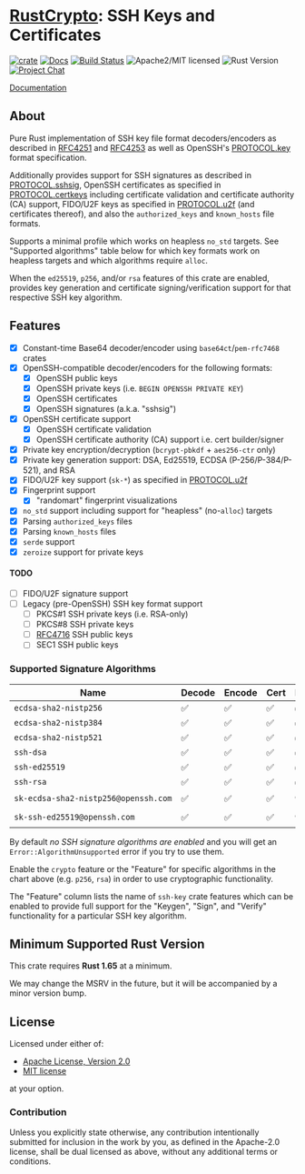 # [RustCrypto]: SSH Keys and Certificates

[![crate][crate-image]][crate-link]
[![Docs][docs-image]][docs-link]
[![Build Status][build-image]][build-link]
![Apache2/MIT licensed][license-image]
![Rust Version][rustc-image]
[![Project Chat][chat-image]][chat-link]

[Documentation][docs-link]

## About

Pure Rust implementation of SSH key file format decoders/encoders as described
in [RFC4251] and [RFC4253] as well as OpenSSH's [PROTOCOL.key] format
specification.

Additionally provides support for SSH signatures as described in
[PROTOCOL.sshsig], OpenSSH certificates as specified in [PROTOCOL.certkeys]
including certificate validation and certificate authority (CA) support,
FIDO/U2F keys as specified in [PROTOCOL.u2f] (and certificates thereof), and
also the `authorized_keys` and `known_hosts` file formats.

Supports a minimal profile which works on heapless `no_std` targets. See
"Supported algorithms" table below for which key formats work on heapless
targets and which algorithms require `alloc`.

When the `ed25519`, `p256`, and/or `rsa` features of this crate are enabled,
provides key generation and certificate signing/verification support for that
respective SSH key algorithm.

## Features

- [x] Constant-time Base64 decoder/encoder using `base64ct`/`pem-rfc7468` crates
- [x] OpenSSH-compatible decoder/encoders for the following formats:
  - [x] OpenSSH public keys
  - [x] OpenSSH private keys (i.e. `BEGIN OPENSSH PRIVATE KEY`)
  - [x] OpenSSH certificates
  - [x] OpenSSH signatures (a.k.a. "sshsig")
- [x] OpenSSH certificate support
  - [x] OpenSSH certificate validation
  - [x] OpenSSH certificate authority (CA) support i.e. cert builder/signer
- [x] Private key encryption/decryption (`bcrypt-pbkdf` + `aes256-ctr` only)
- [x] Private key generation support: DSA, Ed25519, ECDSA (P-256/P-384/P-521),
      and RSA
- [x] FIDO/U2F key support (`sk-*`) as specified in [PROTOCOL.u2f]
- [x] Fingerprint support
  - [x] "randomart" fingerprint visualizations
- [x] `no_std` support including support for "heapless" (no-`alloc`) targets
- [x] Parsing `authorized_keys` files
- [x] Parsing `known_hosts` files
- [x] `serde` support
- [x] `zeroize` support for private keys

#### TODO

- [ ] FIDO/U2F signature support
- [ ] Legacy (pre-OpenSSH) SSH key format support
  - [ ] PKCS#1 SSH private keys (i.e. RSA-only)
  - [ ] PKCS#8 SSH private keys
  - [ ] [RFC4716] SSH public keys
  - [ ] SEC1 SSH public keys

### Supported Signature Algorithms

| Name                                 | Decode | Encode | Cert | Keygen | Sign | Verify | Feature   | `no_std` |
|--------------------------------------|--------|--------|------|--------|------|--------|-----------|----------|
| `ecdsa‑sha2‑nistp256`                | ✅     | ✅     | ✅   | ✅️     | ✅️   | ✅️     | `p256`    | heapless |
| `ecdsa‑sha2‑nistp384`                | ✅     | ✅     | ✅   | ✅️     | ✅️   | ✅️     | `p384`    | heapless |
| `ecdsa‑sha2‑nistp521`                | ✅     | ✅     | ✅   | ✅️️     | ✅️ ️  | ✅️️     | `p521`    | heapless |
| `ssh‑dsa`                            | ✅     | ✅     | ✅   | ✅     | ✅️   | ✅️     | `dsa`     | `alloc` ️ |
| `ssh‑ed25519`                        | ✅     | ✅     | ✅   | ✅️     | ✅️   | ✅     | `ed25519` | heapless |
| `ssh‑rsa`                            | ✅     | ✅     | ✅   | ✅️     | ✅️   | ✅     | `rsa`     | `alloc`  |
| `sk‑ecdsa‑sha2‑nistp256@openssh.com` | ✅     | ✅     | ✅   | ⛔     | ⛔️   | ✅️     | ⛔        | `alloc`  |
| `sk‑ssh‑ed25519@openssh.com`         | ✅     | ✅     | ✅   | ⛔     | ⛔️   | ✅️️     | `ed25519` | `alloc`  |

By default *no SSH signature algorithms are enabled* and you will get an
`Error::AlgorithmUnsupported` error if you try to use them.

Enable the `crypto` feature or the "Feature" for specific algorithms in the
chart above (e.g. `p256`, `rsa`) in order to use cryptographic functionality.

The "Feature" column lists the name of `ssh-key` crate features which can
be enabled to provide full support for the "Keygen", "Sign", and "Verify"
functionality for a particular SSH key algorithm.

## Minimum Supported Rust Version

This crate requires **Rust 1.65** at a minimum.

We may change the MSRV in the future, but it will be accompanied by a minor
version bump.

## License

Licensed under either of:

 * [Apache License, Version 2.0](http://www.apache.org/licenses/LICENSE-2.0)
 * [MIT license](http://opensource.org/licenses/MIT)

at your option.

### Contribution

Unless you explicitly state otherwise, any contribution intentionally submitted
for inclusion in the work by you, as defined in the Apache-2.0 license, shall be
dual licensed as above, without any additional terms or conditions.

[//]: # (badges)

[crate-image]: https://buildstats.info/crate/ssh-key
[crate-link]: https://crates.io/crates/ssh-key
[docs-image]: https://docs.rs/ssh-key/badge.svg
[docs-link]: https://docs.rs/ssh-key/
[license-image]: https://img.shields.io/badge/license-Apache2.0/MIT-blue.svg
[rustc-image]: https://img.shields.io/badge/rustc-1.65+-blue.svg
[chat-image]: https://img.shields.io/badge/zulip-join_chat-blue.svg
[chat-link]: https://rustcrypto.zulipchat.com/#narrow/stream/346919-SSH
[build-image]: https://github.com/RustCrypto/SSH/actions/workflows/ssh-key.yml/badge.svg
[build-link]: https://github.com/RustCrypto/SSH/actions/workflows/ssh-key.yml

[//]: # (links)

[RustCrypto]: https://github.com/rustcrypto
[RFC4251]: https://datatracker.ietf.org/doc/html/rfc4251
[RFC4253]: https://datatracker.ietf.org/doc/html/rfc4253
[RFC4716]: https://datatracker.ietf.org/doc/html/rfc4716
[PROTOCOL.certkeys]: https://cvsweb.openbsd.org/src/usr.bin/ssh/PROTOCOL.certkeys?annotate=HEAD
[PROTOCOL.key]: https://cvsweb.openbsd.org/src/usr.bin/ssh/PROTOCOL.key?annotate=HEAD
[PROTOCOL.sshsig]: https://cvsweb.openbsd.org/src/usr.bin/ssh/PROTOCOL.sshsig?annotate=HEAD
[PROTOCOL.u2f]: https://cvsweb.openbsd.org/src/usr.bin/ssh/PROTOCOL.u2f?annotate=HEAD
